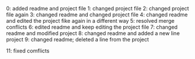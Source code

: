 0: added readme and project file
1: changed project file
2: changed project file again
3: changed readme and changed project file
4: changed readme and edited the project fike again in a different way
5: resolved merge conflicts
6: edited readme and keep editing the project file
7: changed readme and modified project 
8: changed readme and added a new line project
9: changed readme; deleted a line from the project

11: fixed comflicts
